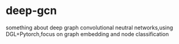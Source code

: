 # deep-gcn
something about deep graph convolutional neutral networks,using DGL+Pytorch,focus on graph embedding and node classification
